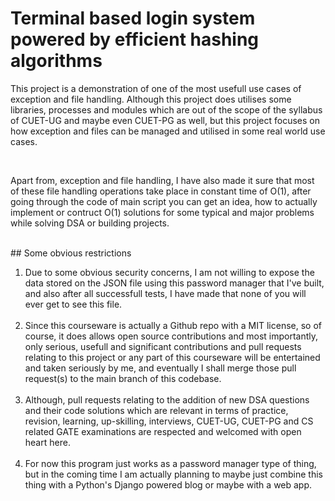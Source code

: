 <body>
<h1>
Terminal based login system powered by efficient hashing algorithms
</h1>
<div class="introduction-to-this-project">
<p>
This project is a demonstration of one of the most usefull use cases of exception and file handling.
Although this project does utilises some libraries, processes and modules which are out of the scope
of the syllabus of CUET-UG and maybe even CUET-PG as well, but this project focuses on how exception
and files can be managed and utilised in some real world use cases.
</p>
<br>

<p>
Apart from, exception and file handling, I have also made it sure that most of these file handling operations
take place in constant time of O(1), after going through the code of main script you can get an idea, how to 
actually implement or contruct O(1) solutions for some typical and major problems while solving DSA or 
building projects.
</p>
</div>
<br>
<div class="some-obvious-restrictions">
## Some obvious restrictions
<ol>
<li>
Due to some obvious security concerns, I am not willing to expose the data stored on the JSON file
using this password manager that I've built, and also after all successfull tests, I have made that none
of you will ever get to see this file.
</li>

<br>

<li>
Since this courseware is actually a Github repo with a MIT license, so of course, it does allows
open source contributions and most importantly, only serious, usefull and significant contributions and
pull requests relating to this project or any part of this courseware will be entertained and taken 
seriously by me, and eventually I shall merge those pull request(s) to the main branch of this codebase.
</li>

<br>

<li>
Although, pull requests relating to the addition of new DSA questions and their code solutions which
are relevant in terms of practice, revision, learning, up-skilling, interviews, CUET-UG, CUET-PG and 
CS related GATE examinations are respected and welcomed with open heart here.
</li>
<br>

<li>
For now this program just works as a password manager type of thing, but in the coming time I am actually
planning to maybe just combine this thing with a Python's Django powered blog or maybe with a web app.
</li>
</ol>

</div>
</body>